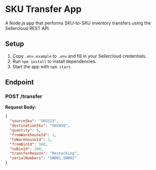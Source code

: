 # SKU Transfer App

A Node.js app that performs SKU-to-SKU inventory transfers using the Sellercloud REST API.

## Setup

1. Copy `.env.example` to `.env` and fill in your Sellercloud credentials.
2. Run `npm install` to install dependencies.
3. Start the app with `npm start`.

## Endpoint

### POST /transfer

**Request Body:**
```json
{
  "sourceSku": "SKU123",
  "destinationSku": "SKU456",
  "quantity": 5,
  "fromWarehouseId": 1,
  "toWarehouseId": 2,
  "fromBinId": 100,
  "toBinId": 200,
  "transferReason": "Restocking",
  "serialNumbers": "SN001,SN002"
}
```
